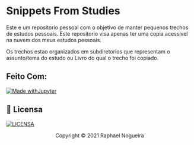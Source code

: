 # Snippets From Studies

Este e um repositorio pessoal com o objetivo de manter pequenos trechos de estudos pessoais. Este repositorio visa apenas ter uma copia acessivel na nuvem dos meus estudos pessoais.

Os trechos estao organizados em subdiretorios que representam o assunto/tema do estudo ou Livro do qual o trecho foi copiado.

## Feito Com:
[![Made withJupyter](https://img.shields.io/badge/Made%20with-Jupyter-orange?style=for-the-badge&logo=Jupyter)](https://jupyter.org/try)

## 🔖 Licensa
[![LICENSA](https://img.shields.io/badge/Custom_GPL_3.0-E58080?style=for-the-badge&logo=bookstack&logoColor=white)](/LICENSE)

<p align="center">Copyright © 2021 Raphael Nogueira</p>
